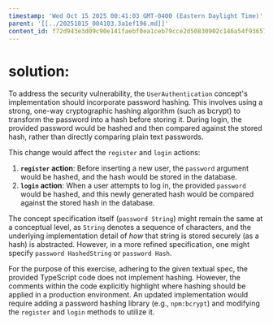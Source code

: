 ```yaml
---
timestamp: 'Wed Oct 15 2025 00:41:03 GMT-0400 (Eastern Daylight Time)'
parent: '[[../20251015_004103.3a1ef196.md]]'
content_id: f72d943e3d09c90e141faebf0ea1ceb79cce2d50830902c146a54f93657fa281
---
```


# solution:

To address the security vulnerability, the `UserAuthentication` concept's implementation should incorporate password hashing. This involves using a strong, one-way cryptographic hashing algorithm (such as bcrypt) to transform the password into a hash before storing it. During login, the provided password would be hashed and then compared against the stored hash, rather than directly comparing plain text passwords.

This change would affect the `register` and `login` actions:

1. **`register` action**: Before inserting a new user, the `password` argument would be hashed, and the hash would be stored in the database.
2. **`login` action**: When a user attempts to log in, the provided `password` would be hashed, and this newly generated hash would be compared against the stored hash in the database.

The concept specification itself (`password String`) might remain the same at a conceptual level, as `String` denotes a sequence of characters, and the underlying implementation detail of *how* that string is stored securely (as a hash) is abstracted. However, in a more refined specification, one might specify `password HashedString` or `password Hash`.

For the purpose of this exercise, adhering to the given textual spec, the provided TypeScript code does not implement hashing. However, the comments within the code explicitly highlight where hashing should be applied in a production environment. An updated implementation would require adding a password hashing library (e.g., `npm:bcrypt`) and modifying the `register` and `login` methods to utilize it.
